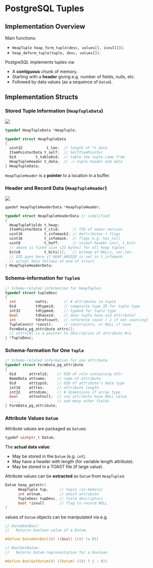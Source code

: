 # PostgreSQL Tuples
## Implementation Overview
Main functions:
- ``HeapTuple heap_form_tuple(desc, values[], isnull[])``.
- ``heap_deform_tuple(tuple, desc, values[])``.

PostgreSQL implements tuples via:
- A **contiguous** chunk of memory.
- Starting with a **header** giving e.g. number of fields, nulls, etc.
- Followed by data values (as a sequence of ``Datum``).

## Implementation Structs
### Stored Tuple Information (``HeapTupleData``)
![](https://cgi.cse.unsw.edu.au/~cs9315/22T1/lectures/pg-tuples/Pics/storage/heap-tuple.png)

```c
typedef HeapTupleData *HeapTuple;

typedef struct HeapTupleData
{
  uint32           t_len;  // length of *t_data 
  ItemPointerData t_self;  // SelfItemPointer 
  Oid         t_tableOid;  // table the tuple came from 
  HeapTupleHeader t_data;  // -> tuple header and data 
} HeapTupleData;
```

``HeapTupleHeader`` is a **pointer** to a location in a buffer.

### Header and Record Data (``HeapTupleHeader``)
![](https://cgi.cse.unsw.edu.au/~cs9315/22T1/lectures/pg-tuples/Pics/storage/pg-tuple-struct.png)

```c
ypedef HeapTupleHeaderData *HeapTupleHeader;

typedef struct HeapTupleHeaderData // simplified
{
  HeapTupleFields t_heap;
  ItemPointerData t_ctid;      // TID of newer version
  uint16          t_infomask2; // #attributes + flags
  uint16          t_infomask;  // flags e.g. has_null
  uint8           t_hoff;      // sizeof header incl. t_bits
  // above is fixed size (23 bytes) for all heap tuples
  bits8           t_bits[1];   // bitmap of NULLs, var.len.
  // OID goes here if HEAP_HASOID is set in t_infomask
  // actual data follows at end of struct
} HeapTupleHeaderData;
```

### Schema-information for ``Tuple``s
```c
// Schema-related information for HeapTuples.
typedef struct tupleDesc 
{
  int         natts;       // # attributes in tuple 
  Oid         tdtypeid;    // composite type ID for tuple type 
  int32       tdtypmod;    // typmod for tuple type 
  bool        tdhasoid;    // does tuple have oid attribute? 
  int         tdrefcount;  // reference count (-1 if not counting)
  TupleConstr *constr;     // constraints, or NULL if none 
  FormData_pg_attribute attrs[];
  // attrs[N] is a pointer to description of attribute N+1 
} *TupleDesc;
```

### Schema-formation for One ``Tuple``
```c
// Schema-related information for one attribute.
typedef struct FormData_pg_attribute
{
  Oid      attrelid;    // OID of reln containing attr
  NameData attname;     // name of attribute
  Oid      atttypid;    // OID of attribute's data type
  int16    attlen;      // attribute length
  int32    attndims;    // # dimensions if array type
  bool     attnotnull;  // can attribute have NULL value
  .....                 // and many other fields
} FormData_pg_attribute;
```

### Attribute Values ``Datum``
Attribute values are packaged as ``Datum``s:
```c
typdef uintptr_t Datum;
```

The **actual data value**:
- May be stored in the ``Datum`` (e.g. ``int``).
- May have a header with length (for variable length attribute).
- May be stored in a TOAST file (if large value).

Attribute values can be **extracted** as ``Datum`` from ``HeapTuple``s:

```c
Datum heap_getattr(
      HeapTuple tup,     // tuple (in memory)
      int attnum,        // which attribute
      TupleDesc tupDesc, // field descriptors
      bool *isnull       // flag to record NULL
)
```

values of ``Datum`` objects can be manipulated via e.g.

```c
// DatumGetBool:
//   Returns boolean value of a Datum.

#define DatumGetBool(X) ((bool) ((X) != 0))

// BoolGetDatum:
//   Returns Datum representation for a boolean.

#define BoolGetDatum(X) ((Datum) ((X) ? 1 : 0))
```